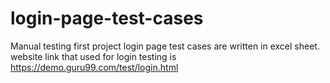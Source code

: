 # login-page-test-cases
Manual testing first project
login page test cases are written in excel sheet. website link that used for login testing is https://demo.guru99.com/test/login.html
